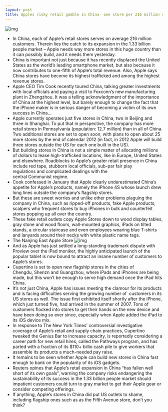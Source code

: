 ```yaml
---
layout: post
title: Apples risky retail gamble in China- one store per 216 million customers
---
```

![img](http://media.idownloadblog.com/wp-content/uploads/2012/07/iPhone-4S-launch-in-China-image-001.jpg)
* In China, each of Apple’s retail stores serves on average 216 million customers. Therein lies the catch to its expansion in the 1.33 billion people market – Apple needs way more stores in this huge country than it can possibly build, and it needs them yesterday.
* China is important not just because it has recently displaced the United States as the world’s leading smartphone market, but also because it now contributes to one-fifth of Apple’s total revenue. Also, Apple says China stores have become its highest trafficked and among the highest revenue stores.
* Apple CEO Tim Cook recently toured China, talking greater investments with local officials and paying a visit to Foxconn’s new manufacturing plant in Zhengzhou. It was a telling acknowledgment of the importance of China at the highest level, but barely enough to change the fact that the iPhone maker is in serious danger of becoming a victim of its own success in China…
* Apple currently operates just five stores in China, two in Beijing and three in Shanghai. To put that in perspective, the company has more retail stores in Pennsylvania (population: 12.7 million) than in all of China. Two additional stores are set to open soon, with plans to open about 25 more stores by the end of calendar 2012 (in fact, in 2012 Apple will build three stores outside the US for each one built in the US).
* But building stores in China is not a simple matter of allocating millions of dollars to lease high-trafficked locations, like in Europe, United States and elsewhere. Roadblocks to Apple’s greater retail presence in China include red tape, stubborn local officials, sub-par fair play regulations and complicated dealings with the central Communist regime.
* Cook confessed in January that Apple clearly underestimated China’s appetite for Apple’s products, namely the iPhone 4S whose launch drew long lines outside the company’s flagship stores.
* But these are sweet worries and unlike other problems plaguing the company in China, such as ripped-off products, fake Apple products, scalpers who frequent stores to buy iPhones in bulk and counterfeit stores popping up all over the country.
* These fake retail outlets copy Apple Stores down to wood display tables, gray stone and wood floors, wall-mounted graphics, iPads on tilted stands, a circular staircase and even employees wearing blue T-shirts and lanyards around their necks with white plastic name tags.
* The Nanjing East Apple Store
![img](http://media.idownloadblog.com/wp-content/uploads/2012/06/Apple-store-Nanjing-East-China-exterior-001.jpg)
* And as Apple has just settled a long-standing trademark dispute with Proview over the iPad moniker, the highly anticipated launch of the popular tablet is now bound to attract an insane number of customers to Apple’s stores.
* Cupertino is set to open new flagship stores in the cities of Chengdu, Shenzn and Guangzhou, where iPads and iPhones are being made, but this won’t be enough to serve high demand once the iPad hits China.
* It’s not just China, Apple has issues meeting the clamour for its products and is facing difficulties serving the growing number of  customers in its US stores as well. The issue first exhibited itself shortly after the iPhone, which just turned five, had arrived in the summer of 2007. Tons of customers flocked into stores to get their hands on the new device and have been doing so ever since, especially when Apple added the iPad to its iOS device mix.
* In response to The New York Times’ controversial investigative coverage of Apple’s retail and supply chain practices, Cupertino tweaked the Genius Bar to increase capacity, is reportedly considering a career path for new retail hires, called the Pathways program, and has parted with a fraction of its $110+ billio cash pile to give workers that assemble its products a much-needed pay raise.
* It remains to be seen whether Apple can build new stores in China fast enough to bank on the popularity of its iOS gadgets.
* Reuters opines that Apple’s retail expansion in China “has fallen well short of its own goals”, warning the company risks endangering the sustainability of its success in the 1.33 billion people market should impatient customers could turn to gray market to get their Apple gear or consider competing offerings.
* If anything, Apple’s stores in China did put US outlets to shame, including flagship ones such as as the Fifth Avenue store, don’t you think?


